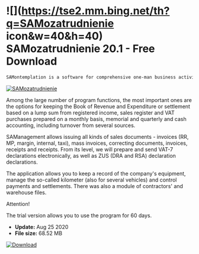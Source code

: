 # ![](https://tse2.mm.bing.net/th?q=SAMozatrudnienie icon&w=40&h=40) SAMozatrudnienie 20.1 - Free Download

```sh
SAMontemplation is a software for comprehensive one-man business activity, directed to people who are VAT payers or exempt from this tax, which are settled on the basis of the KPiR or lump sum.
```
[![SAMozatrudnienie](https://gallery.dpcdn.pl/imgc/Tools/77768/g_-_420x350_1.5_-_x20170921171805_0.png)](https://softexe.net/win/business/management/samozatrudnienie:acgc.html)

Among the large number of program functions, the most important ones are the options for keeping the Book of Revenue and Expenditure or settlement based on a lump sum from registered income, sales register and VAT purchases prepared on a monthly basis, memorial and quarterly and cash accounting, including turnover from several sources. 
 
 SAManagement allows issuing all kinds of sales documents - invoices (RR, MP, margin, internal, taxi), mass invoices, correcting documents, invoices, receipts and receipts. From its level, we will prepare and send VAT-7 declarations electronically, as well as ZUS (DRA and RSA) declaration declarations.
 
 The application allows you to keep a record of the company's equipment, manage the so-called kilometer (also for several vehicles) and control payments and settlements. There was also a module of contractors' and warehouse files.
 
 Attention!
 
 The trial version allows you to use the program for 60 days.


- **Update:** Aug 25 2020
- **File size:** 68.52 MB

[![Download](https://cdn.softexe.net/static/img/download.png)](https://softexe.net/win/business/management/samozatrudnienie:acgc.html)

